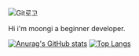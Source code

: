 ![Git로고](/profile/image/20200302072758.641945.gif)

Hi i'm moongi a beginner developer.  


[![Anurag's GitHub stats](https://github-readme-stats.vercel.app/api?username=moongi-lee&count_private=true&show_icons=true&theme=onedark)](https://github.com/anuraghazra/github-readme-stats)
[![Top Langs](https://github-readme-stats.vercel.app/api/top-langs/?username=moongi-lee)](https://github.com/anuraghazra/github-readme-stats)
